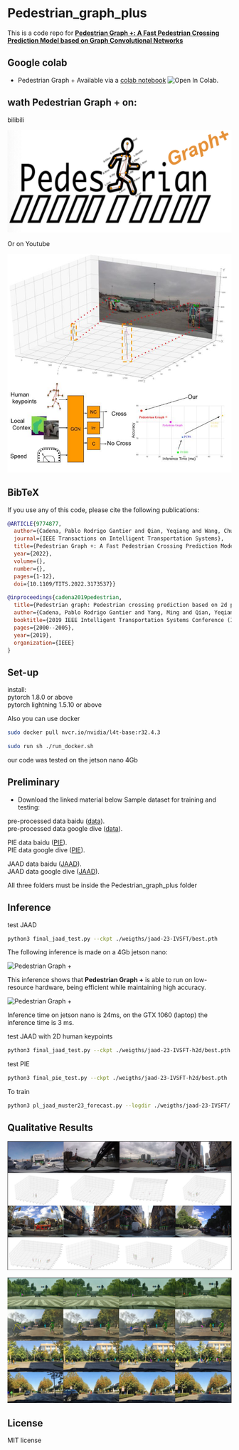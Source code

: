 # Pedestrian_graph_plus
This is a code repo for **[Pedestrian Graph +: A Fast Pedestrian Crossing Prediction Model based on Graph Convolutional Networks]()**<br>


## Google colab
- Pedestrian Graph + Available via a [colab notebook](https://colab.research.google.com/github/RodrigoGantier/Pedestrian_graph_plus/blob/main/Pedestrian_graph_plus.ipynb) ![Open In Colab](https://colab.research.google.com/assets/colab-badge.svg).


## wath Pedestrian Graph + on:

bilibili <br>

[![peaton](https://github.com/RodrigoGantier/Pedestrian_graph_plus/blob/main/docker/peaton.png)](https://www.bilibili.com/video/BV1JB4y117Ho/)<br>

Or on Youtube <br>

[![3d_ped](https://github.com/RodrigoGantier/Pedestrian_graph_plus/blob/main/docker/new_3d_ped.jpg)](https://www.youtube.com/watch?v=BZxf53VdyjU)<br>


## BibTeX
If you use any of this code, please cite the following publications:<br>

```bibtex
@ARTICLE{9774877,
  author={Cadena, Pablo Rodrigo Gantier and Qian, Yeqiang and Wang, Chunxiang and Yang, Ming},
  journal={IEEE Transactions on Intelligent Transportation Systems}, 
  title={Pedestrian Graph +: A Fast Pedestrian Crossing Prediction Model Based on Graph Convolutional Networks}, 
  year={2022},
  volume={},
  number={},
  pages={1-12},
  doi={10.1109/TITS.2022.3173537}}
``` 
  
```bibtex
@inproceedings{cadena2019pedestrian,
  title={Pedestrian graph: Pedestrian crossing prediction based on 2d pose estimation and graph convolutional networks},
  author={Cadena, Pablo Rodrigo Gantier and Yang, Ming and Qian, Yeqiang and Wang, Chunxiang},
  booktitle={2019 IEEE Intelligent Transportation Systems Conference (ITSC)},
  pages={2000--2005},
  year={2019},
  organization={IEEE}
}
```
## Set-up
install:<br>
pytorch 1.8.0 or above <br>
pytorch lightning 1.5.10 or above <br>

Also you can use docker
```bash
sudo docker pull nvcr.io/nvidia/l4t-base:r32.4.3
```

```bash
sudo run sh ./run_docker.sh
```

our code was tested on the jetson nano 4Gb


## Preliminary
- Download the linked material below
Sample dataset for training and testing: <br>


pre-processed data baidu ([data](https://pan.baidu.com/s/1GiBAR2voRvk15nI2wsKnUQ?pwd=1234)).<br>
pre-processed data google dive ([data](https://drive.google.com/drive/folders/1I9TUDa7FpTrgSrf7_pivlB1O_pJ3U3u9?usp=sharing)).<br>

PIE data baidu ([PIE](https://pan.baidu.com/s/1zKmftUUa96QXMnmOdc24Og?pwd=1234)).<br>
PIE data google dive ([PIE](https://drive.google.com/drive/folders/1PNhyuiAhutkSg8xnc2uXvulm9P_b9De2?usp=sharing)).<br>

JAAD data baidu ([JAAD](https://pan.baidu.com/s/1EgOjuYXQuaSqr8m0jDdkUA?pwd=1234)).<br>
JAAD data google dive ([JAAD](https://drive.google.com/drive/folders/1HWAimRzwlvNBpUucULBb8BfCGht8R4dX?usp=sharing)).<br>

All three folders must be inside the Pedestrian_graph_plus folder <br>

## Inference
test JAAD
```bash
python3 final_jaad_test.py --ckpt ./weigths/jaad-23-IVSFT/best.pth
```
The following inference is made on a 4Gb jetson nano: <br>


![Pedestrian Graph +](https://github.com/RodrigoGantier/Pedestrian_graph_plus/blob/main/docker/jetson_nano.gif)<br>

This inference shows that **Pedestrian Graph +** is able to run on low-resource hardware, being efficient while maintaining high accuracy.<br>

![Pedestrian Graph +](https://github.com/RodrigoGantier/Pedestrian_graph_plus/blob/main/docker/gtx1060.gif)<br>

Inference time on jetson nano is 24ms, on the GTX 1060 (laptop) the inference time is 3 ms.<br>
 
test JAAD with 2D human keypoints
```bash
python3 final_jaad_test.py --ckpt ./weigths/jaad-23-IVSFT-h2d/best.pth
```
test PIE
```bash
python3 final_pie_test.py --ckpt ./weigths/jaad-23-IVSFT-h2d/best.pth
```

To train 
```bash
python3 pl_jaad_muster23_forecast.py --logdir ./weigths/jaad-23-IVSFT/
```


## Qualitative Results

![3D_estimation](https://github.com/RodrigoGantier/Pedestrian_graph_plus/blob/main/docker/3D_estimation.png)<br>

![alpha_ped](https://github.com/RodrigoGantier/Pedestrian_graph_plus/blob/main/docker/alpha_ped.png)<br>

## License

MIT license
